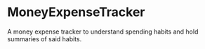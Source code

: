 # MoneyExpenseTracker
A money expense tracker to understand spending habits and hold summaries of said habits.
